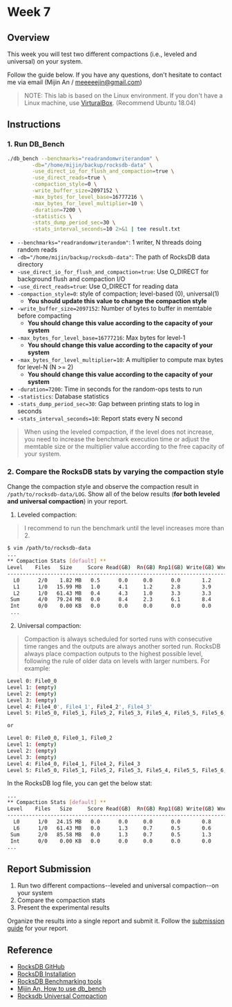 # Week 7

## Overview

This week you will test two different compactions (i.e., leveled and universal) on your system.

Follow the guide below. If you have any questions, don't hesitate to contact me via email (Mijin An / meeeeejin@gmail.com)

> NOTE: This lab is based on the Linux environment. If you don't have a Linux machine, use [VirturalBox](https://www.virtualbox.org/). (Recommend Ubuntu 18.04)

## Instructions

### 1. Run DB_Bench

```bash
./db_bench --benchmarks="readrandomwriterandom" \
        -db="/home/mijin/backup/rocksdb-data" \
        -use_direct_io_for_flush_and_compaction=true \
        -use_direct_reads=true \
        -compaction_style=0 \
        -write_buffer_size=2097152 \
        -max_bytes_for_level_base=16777216 \
        -max_bytes_for_level_multiplier=10 \
        -duration=7200 \
        -statistics \
        -stats_dump_period_sec=30 \
        -stats_interval_seconds=10 2>&1 | tee result.txt
```

- `--benchmarks="readrandomwriterandom"`: 1 writer, N threads doing random reads
- `-db="/home/mijin/backup/rocksdb-data"`: The path of RocksDB data directory
- `-use_direct_io_for_flush_and_compaction=true`: Use O_DIRECT for background flush and compaction I/O
- `-use_direct_reads=true`: Use O_DIRECT for reading data
- `-compaction_style=0`: style of compaction; level-based (0), universal(1)
    - **You should update this value to change the compaction style**
- `-write_buffer_size=2097152`: Number of bytes to buffer in memtable before compacting
    - **You should change this value according to the capacity of your system**
- `-max_bytes_for_level_base=16777216`: Max bytes for level-1
    - **You should change this value according to the capacity of your system**
- `-max_bytes_for_level_multiplier=10`: A multiplier to compute max bytes for level-N (N >= 2)
    - **You should change this value according to the capacity of your system**
- `-duration=7200`: Time in seconds for the random-ops tests to run
- `-statistics`: Database statistics
- `-stats_dump_period_sec=30`: Gap between printing stats to log in seconds
- `-stats_interval_seconds=10`: Report stats every N second

> When using the leveled compaction, if the level does not increase, you need to increase the benchmark execution time or adjust the memtable size or the multiplier value according to the free capacity of your system.

### 2. Compare the RocksDB stats by varying the compaction style

Change the compaction style and observe the compaction result in `/path/to/rocksdb-data/LOG`. Show all of the below results (**for both leveled and universal compaction**) in your report.

1. Leveled compaction:

> I recommend to run the benchmark until the level increases more than 2.

```bash
$ vim /path/to/rocksdb-data
...
** Compaction Stats [default] **
Level    Files   Size     Score Read(GB)  Rn(GB) Rnp1(GB) Write(GB) Wnew(GB) Moved(GB) W-Amp Rd(MB/s) Wr(MB/s) Comp(sec) CompMergeCPU(sec) Comp(cnt) Avg(sec) KeyIn KeyDrop Rblob(GB) Wblob(GB)
------------------------------------------------------------------------------------------------------------------------------------------------------------------------------------------------
  L0      2/0    1.82 MB   0.5      0.0     0.0      0.0       1.2      1.2       0.0   1.0      0.0     87.3     14.64             13.69      1406    0.010       0      0       0.0       0.0
  L1      1/0   15.99 MB   1.0      4.1     1.2      2.8       3.9      1.1       0.0   3.1     72.7     69.5     57.15             53.19       351    0.163     63M  2808K       0.0       0.0
  L2      1/0   61.43 MB   0.4      4.3     1.0      3.3       3.3      0.0       0.0   3.2     87.2     67.1     50.55             46.96        57    0.887     70M    15M       0.0       0.0
 Sum      4/0   79.24 MB   0.0      8.4     2.3      6.1       8.4      2.4       0.0   6.8     70.0     70.6    122.35            113.85      1814    0.067    134M    18M       0.0       0.0
 Int      0/0    0.00 KB   0.0      0.0     0.0      0.0       0.0      0.0       0.0   4.5     61.1     74.9      0.27              0.26         6    0.046    256K    11K       0.0       0.0
 ...
```

2. Universal compaction:

> Compaction is always scheduled for sorted runs with consecutive time ranges and the outputs are always another sorted run. RocksDB always place compaction outputs to the highest possible level, following the rule of older data on levels with larger numbers. For example:

```bash
Level 0: File0_0
Level 1: (empty)
Level 2: (empty)
Level 3: (empty)
Level 4: File4_0', File4_1', File4_2', File4_3'
Level 5: File5_0, File5_1, File5_2, File5_3, File5_4, File5_5, File5_6, File5_7

or

Level 0: File0_0, File0_1, File0_2
Level 1: (empty)
Level 2: (empty)
Level 3: (empty)
Level 4: File4_0, File4_1, File4_2, File4_3
Level 5: File5_0, File5_1, File5_2, File5_3, File5_4, File5_5, File5_6, File5_7
```

In the RocksDB log file, you can get the below stat:

```bash
...
** Compaction Stats [default] **
Level    Files   Size     Score Read(GB)  Rn(GB) Rnp1(GB) Write(GB) Wnew(GB) Moved(GB) W-Amp Rd(MB/s) Wr(MB/s) Comp(sec) CompMergeCPU(sec) Comp(cnt) Avg(sec) KeyIn KeyDrop Rblob(GB) Wblob(GB)
------------------------------------------------------------------------------------------------------------------------------------------------------------------------------------------------
  L0      1/0   24.15 MB   0.0      0.0     0.0      0.0       0.8      0.8       0.0   1.0      0.0     84.3      9.16              8.74        32    0.286       0      0       0.0       0.0
  L6      1/0   61.43 MB   0.0      1.3     0.7      0.5       0.6      0.1       0.0   0.8    106.0     49.5     12.16             11.34        10    1.216     20M    10M       0.0       0.0
 Sum      2/0   85.58 MB   0.0      1.3     0.7      0.5       1.3      0.8       0.0   1.8     60.4     64.5     21.32             20.08        42    0.508     20M    10M       0.0       0.0
 Int      0/0    0.00 KB   0.0      0.0     0.0      0.0       0.0      0.0       0.0   1.0      0.0     86.7      0.28              0.27         1    0.279       0      0       0.0       0.0
...
```

## Report Submission

1. Run two different compactions--leveled and universal compaction--on your system
2. Compare the compaction stats
3. Present the experimental results

Organize the results into a single report and submit it. Follow the [submission guide](../report-submission-guide.md) for your report.

## Reference
- [RocksDB GitHub](https://github.com/facebook/rocksdb) 
- [RocksDB Installation](https://github.com/facebook/rocksdb/blob/main/INSTALL.md)
- [RocksDB Benchmarking tools](https://github.com/facebook/rocksdb/wiki/Benchmarking-tools)
- [Mijin An, How to use db_bench](https://github.com/meeeejin/til/blob/master/rocksdb/how-to-use-db_bench.md)
- [Rocksdb Universal Compaction](https://github.com/facebook/rocksdb/wiki/Universal-Compaction)